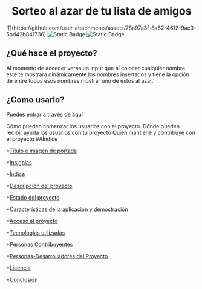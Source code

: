 <h1 align="center"> Sorteo al azar de tu lista de amigos </h1>
![](https://github.com/user-attachments/assets/78a97a3f-8a62-4612-9ac3-5bd42b841736)

<img alt="Static Badge" src="https://img.shields.io/badge/TERMINADO-maker?label=STATUS">
<img alt="Static Badge" src="https://img.shields.io/badge/Marzo%202025-maker?label=UPDATE&color=0000FF">

<h2>¿Qué hace el proyecto?</h2>
Al momento de acceder verás un input que al colocar cualquier nombre este te mostrara dinámicamente los nombres insertados y tiene la opción de entre todos esos nombres mostrar uno de estos al azar.
<h2>¿Como usarlo?</h2>
Puedes entrar a través de aquí

Cómo pueden comenzar los usuarios con el proyecto.
Dónde pueden recibir ayuda los usuarios con tu proyecto
Quién mantiene y contribuye con el proyecto
##Índice

*[Título e imagen de portada](#Título-e-imagen-de-portada)

*[Insignias](#insignias)

*[Índice](#índice)

*[Descripción del proyecto](#descripción-del-proyecto)

*[Estado del proyecto](#Estado-del-proyecto)

*[Características de la aplicación y demostración](#Características-de-la-aplicación-y-demostración)

*[Acceso al proyecto](#acceso-proyecto)

*[Tecnologías utilizadas](#tecnologías-utilizadas)

*[Personas Contribuyentes](#personas-contribuyentes)

*[Personas-Desarrolladores del Proyecto](#personas-desarrolladores)

*[Licencia](#licencia)

*[Conclusión](#conclusión)